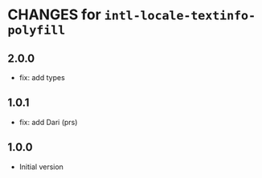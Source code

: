 # CHANGES for `intl-locale-textinfo-polyfill`

## 2.0.0

- fix: add types

## 1.0.1

- fix: add Dari (prs)

## 1.0.0

- Initial version
